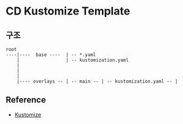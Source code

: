 # CD Kustomize Template

## 구조 
```
root
----|----  base ----  | -- *.yaml
    |                 | -- kustomization.yaml
    |
    |
    |
    |---- overlays -- | -- main -- | -- kustomization.yaml -- |                                   
```

## Reference
- [Kustomize](https://github.com/kubernetes-sigs/kustomize)